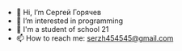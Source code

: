 - 👋 Hi, I’m Сергей Горячев
- 👀 I’m interested in programming
- 🌱 I'm a student of school 21
- 📫 How to reach me: serzh454545@gmail.com
